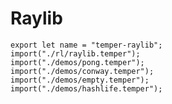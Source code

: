 # Raylib

    export let name = "temper-raylib";
    import("./rl/raylib.temper");
    import("./demos/pong.temper");
    import("./demos/conway.temper");
    import("./demos/empty.temper");
    import("./demos/hashlife.temper");
    